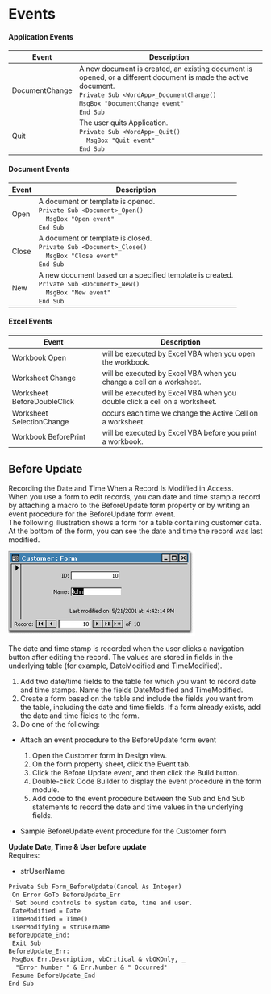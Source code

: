 # Events

#### Application Events
| Event | Description| 
| --- | --- | 
| DocumentChange | A new document is created, an existing document is opened, or a different document is made the active document. <br> `Private Sub <WordApp>_DocumentChange()` <br> `MsgBox "DocumentChange event"` <br> `End Sub` | 
| Quit | The user quits Application. <br> `Private Sub <WordApp>_Quit()` <br> `  MsgBox "Quit event"` <br> `End Sub`  | 

#### Document Events
| Event | Description| 
| --- | --- | 
| Open | A document or template is opened.  <br> `Private Sub <Document>_Open()` <br> `  MsgBox "Open event"` <br> `End Sub`  | 
| Close | A document or template is closed. <br> `Private Sub <Document>_Close()` <br> `  MsgBox "Close event"` <br> `End Sub` | 
| New | A new document based on a specified template is created.  <br> `Private Sub <Document>_New()` <br> `  MsgBox "New event"` <br> `End Sub` | 

#### Excel Events
 | Event|Description |
 | --- | --- | 
 | Workbook Open |will be executed by Excel VBA when you open the workbook. |
 | Worksheet Change |will be executed by Excel VBA when you change a cell on a worksheet. |
 | Worksheet BeforeDoubleClick |will be executed by Excel VBA when you double click a cell on a worksheet. |
 | Worksheet SelectionChange |occurs each time we change the Active Cell on a worksheet. |
 | Workbook BeforePrint |will be executed by Excel VBA before you print a workbook. |
 
## Before Update
Recording the Date and Time When a Record Is Modified in Access.  
When you use a form to edit records, you can date and time stamp a record by attaching a macro to the BeforeUpdate form property or by writing an event procedure for the BeforeUpdate form event.  
The following illustration shows a form for a table containing customer data. At the bottom of the form, you can see the date and time the record was last modified.  

![Custoemr Form Example](https://github.com/MrMikey59/00---Projects/blob/master/00Pictures/Customer%20Form%20Example.gif)

The date and time stamp is recorded when the user clicks a navigation button after editing the record. The values are stored in fields in the underlying table (for example, DateModified and TimeModified).  

1.	Add two date/time fields to the table for which you want to record date and time stamps. Name the fields DateModified and TimeModified. 
2.	Create a form based on the table and include the fields you want from the table, including the date and time fields. If a form already exists, add the date and time fields to the form. 
3.	Do one of the following: 

- Attach an event procedure to the BeforeUpdate form event
  1.	Open the Customer form in Design view. 
  2.	On the form property sheet, click the Event tab. 
  3.	Click the Before Update event, and then click the Build button. 
  4.	Double-click Code Builder to display the event procedure in the form module. 
  5.	Add code to the event procedure between the Sub and End Sub statements to record the date and time values in the underlying fields. 

- Sample BeforeUpdate event procedure for the Customer form

**Update Date, Time & User before update**  
Requires:

- strUserName 
```vbscript
Private Sub Form_BeforeUpdate(Cancel As Integer)
 On Error GoTo BeforeUpdate_Err
' Set bound controls to system date, time and user.
 DateModified = Date
 TimeModified = Time()
 UserModifying = strUserName
BeforeUpdate_End:
 Exit Sub
BeforeUpdate_Err:
 MsgBox Err.Description, vbCritical & vbOKOnly, _
  "Error Number " & Err.Number & " Occurred"
 Resume BeforeUpdate_End
End Sub
```

